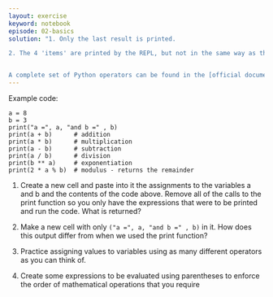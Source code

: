 ```yaml
---
layout: exercise
keyword: notebook
episode: 02-basics
solution: "1. Only the last result is printed.

2. The 4 'items' are printed by the REPL, but not in the same way as the print statement. The items in quotes are treated as separate strings, for the variables a and b the values are printed. All four items are treated as a 'tuple' which are shown in parentheses, a tuple is another datatype in Python that allows you to group things together and treat as a unit. We can tell that it is a tuple because of the `()`


A complete set of Python operators can be found in the [official documentation](https://docs.python.org/3.5/library/operator.html) . The documentataion may \"appear\" a bit confusing as it initially talks about operators as functions whereas we generally use them as 'inplace ' operators. Section 10.3.1 provides a table which list all of the available operators, not all of which are relevant to basic arithmetic."
---
```


Example code:
~~~
a = 8
b = 3
print("a =", a, "and b =" , b)
print(a + b)      # addition
print(a * b)      # multiplication
print(a - b)      # subtraction
print(a / b)      # division
print(b ** a)     # exponentiation
print(2 * a % b)  # modulus - returns the remainder
~~~

1. Create a new cell and paste into it the assignments to the variables a and b and the contents of the code above. Remove all of the calls to the print function so you only have the expressions that were to be printed and run the code. What is returned?

2. Make a new cell with only `("a =", a, "and b =" , b)` in it. How does this output differ from when we used the print function?

3. Practice assigning values to variables using as many different operators as you can think of.

4. Create some expressions to be evaluated using parentheses to enforce the order of mathematical operations that you require

